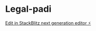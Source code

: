 # Legal-padi

[Edit in StackBlitz next generation editor ⚡️](https://stackblitz.com/~/github.com/Kennyking100/Legal-padi)